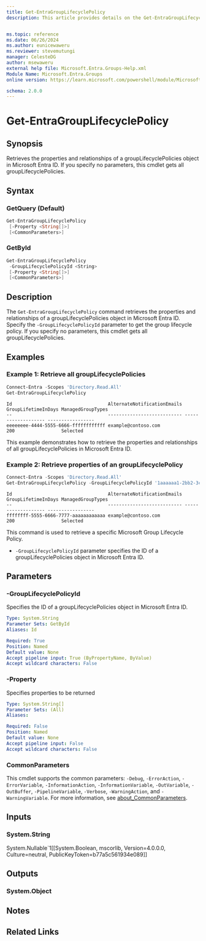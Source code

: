 ```yaml
---
title: Get-EntraGroupLifecyclePolicy
description: This article provides details on the Get-EntraGroupLifecyclePolicy command.


ms.topic: reference
ms.date: 06/26/2024
ms.author: eunicewaweru
ms.reviewer: stevemutungi
manager: CelesteDG
author: msewaweru
external help file: Microsoft.Entra.Groups-Help.xml
Module Name: Microsoft.Entra.Groups
online version: https://learn.microsoft.com/powershell/module/Microsoft.Entra.Groups/Get-EntraGroupLifecyclePolicy

schema: 2.0.0
---
```


# Get-EntraGroupLifecyclePolicy

## Synopsis

Retrieves the properties and relationships of a groupLifecyclePolicies object in Microsoft Entra ID.
If you specify no parameters, this cmdlet gets all groupLifecyclePolicies.

## Syntax

### GetQuery (Default)

```powershell
Get-EntraGroupLifecyclePolicy
 [-Property <String[]>]
 [<CommonParameters>]
```

### GetById

```powershell
Get-EntraGroupLifecyclePolicy
 -GroupLifecyclePolicyId <String>
 [-Property <String[]>]
 [<CommonParameters>]
```

## Description

The `Get-EntraGroupLifecyclePolicy` command retrieves the properties and relationships of a groupLifecyclePolicies object in Microsoft Entra ID. Specify the `-GroupLifecyclePolicyId` parameter to get the group lifecycle policy.
If you specify no parameters, this cmdlet gets all groupLifecyclePolicies.

## Examples

### Example 1: Retrieve all groupLifecyclePolicies

```powershell
Connect-Entra -Scopes 'Directory.Read.All'
Get-EntraGroupLifecyclePolicy
```

```Output
Id                                   AlternateNotificationEmails GroupLifetimeInDays ManagedGroupTypes
--                                   --------------------------- ------------------- -----------------
eeeeeeee-4444-5555-6666-ffffffffffff example@contoso.com                     200                 Selected
```

This example demonstrates how to retrieve the properties and relationships of all groupLifecyclePolicies in Microsoft Entra ID.

### Example 2: Retrieve properties of an groupLifecyclePolicy

```powershell
Connect-Entra -Scopes 'Directory.Read.All'
Get-EntraGroupLifecyclePolicy -GroupLifecyclePolicyId '1aaaaaa1-2bb2-3cc3-4dd4-5eeeeeeeeee5'
```

```Output
Id                                   AlternateNotificationEmails GroupLifetimeInDays ManagedGroupTypes
--                                   --------------------------- ------------------- -----------------
ffffffff-5555-6666-7777-aaaaaaaaaaaa example@contoso.com                     200                 Selected
```

This command is used to retrieve a specific Microsoft Group Lifecycle Policy.

- `-GroupLifecyclePolicyId` parameter specifies the ID of a groupLifecyclePolicies object in Microsoft Entra ID.

## Parameters

### -GroupLifecyclePolicyId

Specifies the ID of a groupLifecyclePolicies object in Microsoft Entra ID.

```yaml
Type: System.String
Parameter Sets: GetById
Aliases: Id

Required: True
Position: Named
Default value: None
Accept pipeline input: True (ByPropertyName, ByValue)
Accept wildcard characters: False
```

### -Property

Specifies properties to be returned

```yaml
Type: System.String[]
Parameter Sets: (All)
Aliases:

Required: False
Position: Named
Default value: None
Accept pipeline input: False
Accept wildcard characters: False
```

### CommonParameters

This cmdlet supports the common parameters: `-Debug`, `-ErrorAction`, `-ErrorVariable`, `-InformationAction`, `-InformationVariable`, `-OutVariable`, `-OutBuffer`, `-PipelineVariable`, `-Verbose`, `-WarningAction`, and `-WarningVariable`. For more information, see [about_CommonParameters](https://go.microsoft.com/fwlink/?LinkID=113216).

## Inputs

### System.String

System.Nullable\`1\[\[System.Boolean, mscorlib, Version=4.0.0.0, Culture=neutral, PublicKeyToken=b77a5c561934e089\]\]

## Outputs

### System.Object

## Notes

## Related Links
